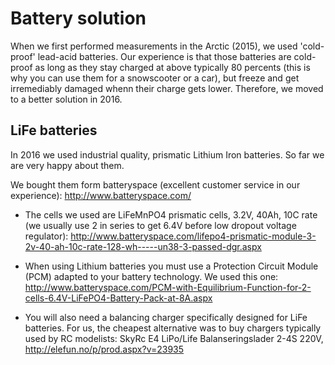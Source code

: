 # Battery solution

When we first performed measurements in the Arctic (2015), we used 'cold-proof' lead-acid batteries. Our experience is that those batteries are cold-proof as long as they stay charged at above typically 80 percents (this is why you can use them for a snowscooter or a car), but freeze and get irremediably damaged whenn their charge gets lower. Therefore, we moved to a better solution in 2016.

## LiFe batteries

In 2016 we used industrial quality, prismatic Lithium Iron batteries. So far we are very happy about them.

We bought them form batteryspace (excellent customer service in our experience): http://www.batteryspace.com/

- The cells we used are LiFeMnPO4 prismatic cells, 3.2V, 40Ah, 10C rate (we usually use 2 in series to get 6.4V before low dropout voltage regulator): http://www.batteryspace.com/lifepo4-prismatic-module-3-2v-40-ah-10c-rate-128-wh-----un38-3-passed-dgr.aspx

- When using Lithium batteries you must use a Protection Circuit Module (PCM) adapted to your battery technology. We used this one:
http://www.batteryspace.com/PCM-with-Equilibrium-Function-for-2-cells-6.4V-LiFePO4-Battery-Pack-at-8A.aspx

- You will also need a balancing charger specifically designed for LiFe batteries. For us, the cheapest alternative was to buy chargers typically used by RC modelists: SkyRc E4 LiPo/Life Balanseringslader 2-4S 220V, http://elefun.no/p/prod.aspx?v=23935
